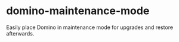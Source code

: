 # domino-maintenance-mode
Easily place Domino in maintenance mode for upgrades and restore afterwards.
